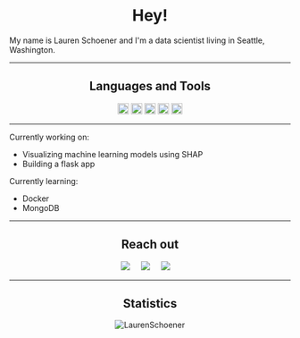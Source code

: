 <h1 align="center">Hey!</h1> 

<p>My name is Lauren Schoener and I'm a data scientist living in Seattle, Washington. </p>

<hr>


<h2  align="center">Languages and Tools</h2>
<p align="center">
<img height="20" alt="Python" src="https://img.shields.io/badge/python%20-%2314354C.svg?&style=for-the-badge&logo=python&logoColor=white"/>
<img height="20" alt="Pandas" src="https://img.shields.io/badge/pandas%20-%23150458.svg?&style=for-the-badge&logo=pandas&logoColor=white" />
<img height="20" alt="NumPy" src="https://img.shields.io/badge/numpy%20-%23013243.svg?&style=for-the-badge&logo=numpy&logoColor=white" />
<img height="20" alt="Postgres" src ="https://img.shields.io/badge/postgres-%23316192.svg?&style=for-the-badge&logo=postgresql&logoColor=white"/>
<img height="20" alt="Jupyter" src="https://img.shields.io/badge/Jupyter%20-%23F37626.svg?&style=for-the-badge&logo=Jupyter&logoColor=white"/>
</p>

<hr>

Currently working on:
- Visualizing machine learning models using SHAP
- Building a flask app

Currently learning:
- Docker
- MongoDB

<hr>


<h2  align="center">Reach out</h2>
<p align="center">
  <a target="_blank"href="https://www.linkedin.com/in/laurenschoener/"><img src="https://img.shields.io/badge/linkedin-%230077B5.svg?&style=for-the-badge&logo=linkedin&logoColor=white" /></a>&nbsp;&nbsp;&nbsp;&nbsp;
  <a target="_blank"href="https://twitter.com/laurenschoener_"><img src="https://img.shields.io/badge/twitter-%231DA1F2.svg?&style=for-the-badge&logo=twitter&logoColor=white" /></a>&nbsp;&nbsp;&nbsp;&nbsp;
  <a href="mailto:lauren.schoener5@gmail.com"><img src="https://img.shields.io/badge/gmail-%23D14836.svg?&style=for-the-badge&logo=gmail&logoColor=white" /></a>&nbsp;&nbsp;&nbsp;&nbsp;
</p>

<hr>

<h2  align="center">Statistics</h2>
<p align="center"> <img src="https://github-readme-stats.vercel.app/api?username=laurenschoener&show_icons=true&theme=gotham" alt="LaurenSchoener" />


